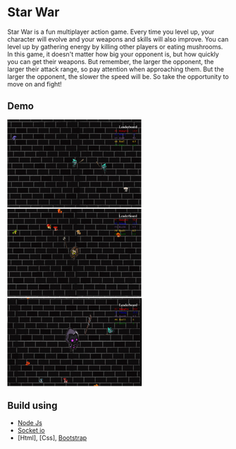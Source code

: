 # Star War 
Star War is a fun multiplayer action game. Every time you level up, your character will evolve and your weapons and skills will also improve. You can level up by gathering energy by killing other players or eating mushrooms. In this game, it doesn't matter how big your opponent is, but how quickly you can get their weapons. But remember, the larger the opponent, the larger their attack range, so pay attention when approaching them. But the larger the opponent, the slower the speed will be. So take the opportunity to move on and fight!
## Demo
<img src="images/level1.png" height="200">
<img src="images/level2.png" height="200">
<img src="images/level3.png" height="200">

## Build using
- [Node Js](https://nodejs.org/en/)
- [Socket io](https://socket.io/)
- [Html], [Css], [Bootstrap](https://getbootstrap.com/)


